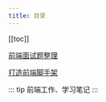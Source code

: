 ```yaml
---
title: 目录
---
```


[[toc]]

[前端面试题整理](/pages/front/e001-interview)

[打造前端脚手架](/pages/front/e002-cli)

::: tip
前端工作、学习笔记
:::